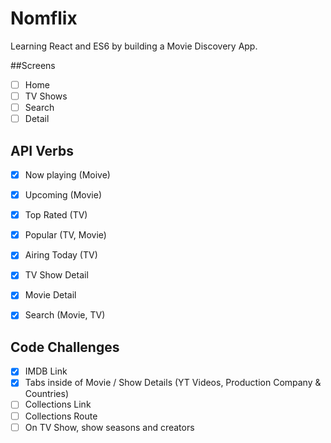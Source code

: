 # Nomflix
Learning React and ES6 by building a Movie Discovery App.

##Screens
- [ ] Home
- [ ] TV Shows
- [ ] Search
- [ ] Detail

## API Verbs
- [X] Now playing (Moive)
- [X] Upcoming (Movie)  
- [X] Top Rated (TV)
- [X] Popular (TV, Movie)
- [X] Airing Today (TV)
- [X] TV Show Detail
- [X] Movie Detail
- [X] Search (Movie, TV)


## Code Challenges
- [X] IMDB Link
- [X] Tabs inside of Movie / Show Details (YT Videos, Production Company & Countries)
- [ ] Collections Link
- [ ] Collections Route
- [ ] On TV Show, show seasons and creators